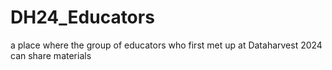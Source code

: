 # DH24_Educators
a place where the group of educators who first met up at Dataharvest 2024 can share materials

